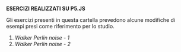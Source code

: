 **ESERCIZI REALIZZATI SU P5.JS**

Gli esercizi presenti in questa cartella prevedono alcune modifiche di esempi presi come riferimento per lo studio.

1. *Walker Perlin noise - 1*
2. *Walker Perlin noise - 2*
